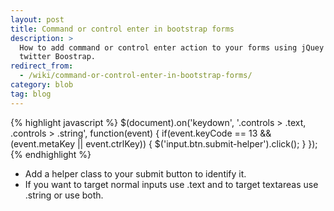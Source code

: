 ```yaml
---
layout: post
title: Command or control enter in bootstrap forms
description: >
  How to add command or control enter action to your forms using jQuey and
  twitter Boostrap.
redirect_from:
  - /wiki/command-or-control-enter-in-bootstrap-forms/
category: blob
tag: blog
---
```


{% highlight javascript %}
$(document).on('keydown', '.controls > .text, .controls > .string', function(event) {
  if(event.keyCode == 13 && (event.metaKey || event.ctrlKey)) {
    $('input.btn.submit-helper').click();
  }
});
{% endhighlight %}

- Add a helper class to your submit button to identify it.
- If you want to target normal inputs use .text and to target textareas use .string or use both.
